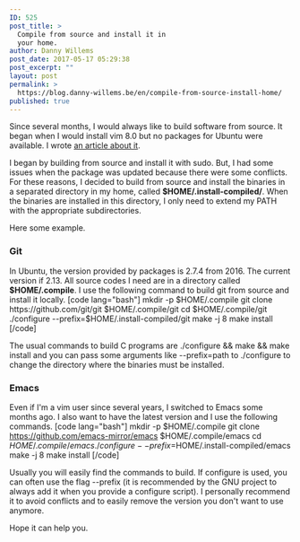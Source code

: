 ```yaml
---
ID: 525
post_title: >
  Compile from source and install it in
  your home.
author: Danny Willems
post_date: 2017-05-17 05:29:38
post_excerpt: ""
layout: post
permalink: >
  https://blog.danny-willems.be/en/compile-from-source-install-home/
published: true
---
```

Since several months, I would always like to build software from source. It began when I would install vim 8.0 but no packages for Ubuntu were available. I wrote <a href="https://blog.danny-willems.be/en/configure-install-vim-source/">an article about it</a>.

I began by building from source and install it with sudo. But, I had some issues when the package was updated because there were some conflicts.
For these reasons, I decided to build from source and install the binaries in a separated directory in my home, called <b>$HOME/.install-compiled/</b>. When the binaries are installed in this directory, I only need to extend my PATH with the appropriate subdirectories.

Here some example.

<h3>Git</h3>
In Ubuntu, the version provided by packages is 2.7.4 from 2016. The current version if 2.13. All source codes I need are in a directory called <b>$HOME/.compile</b>. I use the following command to build git from source and install it locally.
[code lang="bash"]
mkdir -p $HOME/.compile
git clone https://github.com/git/git $HOME/.compile/git
cd $HOME/.compile/git
./configure --prefix=$HOME/.install-compiled/git
make -j 8
make install
[/code]

The usual commands to build C programs are ./configure &amp;&amp; make &amp;&amp; make install and you can pass some arguments like --prefix=path to ./configure to change the directory where the binaries must be installed.

<h3>Emacs</h3>

Even if I'm a vim user since several years, I switched to Emacs some months ago. I also want to have the latest version and I use the following commands.
[code lang="bash"]
mkdir -p $HOME/.compile
git clone https://github.com/emacs-mirror/emacs $HOME/.compile/emacs
cd $HOME/.compile/emacs
./configure --prefix=$HOME/.install-compiled/emacs
make -j 8
make install
[/code]

Usually you will easily find the commands to build. If configure is used, you can often use the flag --prefix (it is recommended by the GNU project to always add it when you provide a configure script). I personally recommend it to avoid conflicts and to easily remove the version you don't want to use anymore.

Hope it can help you.